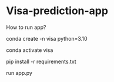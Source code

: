 # Visa-prediction-app

How to run app?

conda create -n visa python=3.10

conda activate visa

pip install -r requirements.txt

run  app.py